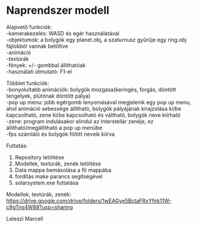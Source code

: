 # Naprendszer modell

Alapvető funkciók:\
-kamerakezelés: WASD és egér használatával\
-objektumok: a bolygók egy planet.obj, a szaturnusz gyűrűje egy ring.obj fájlokból vannak betöltve\
-animáció\
-textúrák\
-fények: +/- gombbal állíthatóak\
-használati útmutató: F1-el

Többlet funkciók:\
-bonyolultabb animációk: bolygók mozgása(keringés, forgás, döntött tengelyek, plútónak döntött pálya) \
-pop up menu: jobb egérgomb lenyomásával megjelenik egy pop up menu, ahol animáció sebessége állítható, bolygók pályájának kirajzolása ki/be kapcsolható, zene ki/be kapcsolható és váltható, bolygók neve kiírható\
-zene: program indulásakor elindul az Interstellár zenéje, ez állitható/megállitható a pop up menübe\
-fps számláló és bolygók fölött neveik kiírva


Futtatás:
  1. Repository letöltése
  2. Modellek, textúrák, zenék letöltése
  3. Data mappa bemásolása a fő mappába
  4. forditás make parancs segítségével
  5. solarsystem.exe futtatása

Modellek, textúrák, zenék:
https://drive.google.com/drive/folders/1wEAGye5BctaFRxYfnk11W-c8gTns4W88?usp=sharing


Leleszi Marcell


